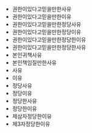 - 권한이있다고믿을만한사유
- 권한이있다고믿을만한이유
- 권한이있다고믿을만한정당사유
- 권한이있다고믿을만한정당이유
- 권한이있다고믿을만한정당한이유
- 권한이있다고믿을만한정당한사유
- 본인귀책사유
- 본인책임질만한사유
- 사유
- 이유
- 정당사유
- 정당이유
- 정당한사유
- 정당한이유
- 제삼자정당한이유
- 제3자정당한이유

